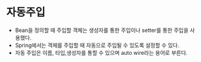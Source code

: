 # 자동주입

* Bean을 정의할 때 주입할 객체는 생성자를 통한 주입이나 setter를 통한 주입을 사용했다.
* Spring에서는 객체를 주입할 때 자동으로 주입될 수 있도록  설정할 수 있다.
* 자동 주입은 이름, 타입,생성자를 통할 수 있으며 auto wire라는 용어로 부른다.




